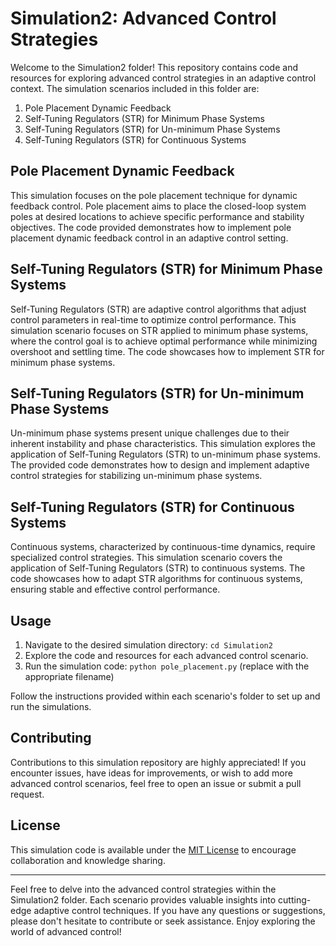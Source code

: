 # Simulation2: Advanced Control Strategies

Welcome to the Simulation2 folder! This repository contains code and resources for exploring advanced control strategies in an adaptive control context. The simulation scenarios included in this folder are:

1. Pole Placement Dynamic Feedback
2. Self-Tuning Regulators (STR) for Minimum Phase Systems
3. Self-Tuning Regulators (STR) for Un-minimum Phase Systems
4. Self-Tuning Regulators (STR) for Continuous Systems

## Pole Placement Dynamic Feedback

This simulation focuses on the pole placement technique for dynamic feedback control. Pole placement aims to place the closed-loop system poles at desired locations to achieve specific performance and stability objectives. The code provided demonstrates how to implement pole placement dynamic feedback control in an adaptive control setting.

## Self-Tuning Regulators (STR) for Minimum Phase Systems

Self-Tuning Regulators (STR) are adaptive control algorithms that adjust control parameters in real-time to optimize control performance. This simulation scenario focuses on STR applied to minimum phase systems, where the control goal is to achieve optimal performance while minimizing overshoot and settling time. The code showcases how to implement STR for minimum phase systems.

## Self-Tuning Regulators (STR) for Un-minimum Phase Systems

Un-minimum phase systems present unique challenges due to their inherent instability and phase characteristics. This simulation explores the application of Self-Tuning Regulators (STR) to un-minimum phase systems. The provided code demonstrates how to design and implement adaptive control strategies for stabilizing un-minimum phase systems.

## Self-Tuning Regulators (STR) for Continuous Systems

Continuous systems, characterized by continuous-time dynamics, require specialized control strategies. This simulation scenario covers the application of Self-Tuning Regulators (STR) to continuous systems. The code showcases how to adapt STR algorithms for continuous systems, ensuring stable and effective control performance.

## Usage

1. Navigate to the desired simulation directory: `cd Simulation2`
2. Explore the code and resources for each advanced control scenario.
3. Run the simulation code: `python pole_placement.py` (replace with the appropriate filename)

Follow the instructions provided within each scenario's folder to set up and run the simulations.

## Contributing

Contributions to this simulation repository are highly appreciated! If you encounter issues, have ideas for improvements, or wish to add more advanced control scenarios, feel free to open an issue or submit a pull request.

## License

This simulation code is available under the [MIT License](LICENSE) to encourage collaboration and knowledge sharing.

---

Feel free to delve into the advanced control strategies within the Simulation2 folder. Each scenario provides valuable insights into cutting-edge adaptive control techniques. If you have any questions or suggestions, please don't hesitate to contribute or seek assistance. Enjoy exploring the world of advanced control!